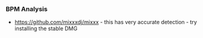 

### BPM Analysis
- https://github.com/mixxxdj/mixxx - this has very accurate detection - try installing the stable DMG 

